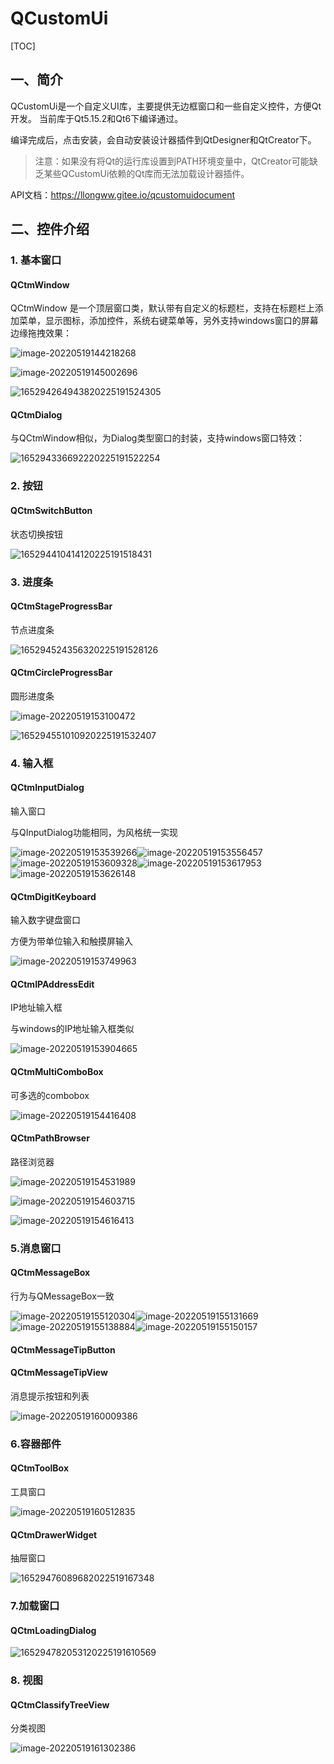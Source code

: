 # QCustomUi

[TOC]

## 一、简介

QCustomUi是一个自定义UI库，主要提供无边框窗口和一些自定义控件，方便Qt开发。
当前库于Qt5.15.2和Qt6下编译通过。

编译完成后，点击安装，会自动安装设计器插件到QtDesigner和QtCreator下。
>注意：如果没有将Qt的运行库设置到PATH环境变量中，QtCreator可能缺乏某些QCustomUi依赖的Qt库而无法加载设计器插件。

API文档：https://llongww.gitee.io/qcustomuidocument

## 二、控件介绍

### 1. 基本窗口

#### QCtmWindow

QCtmWindow 是一个顶层窗口类，默认带有自定义的标题栏，支持在标题栏上添加菜单，显示图标，添加控件，系统右键菜单等，另外支持windows窗口的屏幕边缘拖拽效果：

![image-20220519144218268](README.assets/image-20220519144218268.png)

![image-20220519145002696](README.assets/image-20220519145002696.png)

![165294264943820225191524305](README.assets/165294264943820225191524305.gif)

#### QCtmDialog

与QCtmWindow相似，为Dialog类型窗口的封装，支持windows窗口特效：

![165294336692220225191522254](README.assets/165294336692220225191522254.gif)

### 2. 按钮

#### QCtmSwitchButton

状态切换按钮

![165294410414120225191518431](README.assets/165294410414120225191518431.gif)

### 3. 进度条

#### QCtmStageProgressBar

节点进度条

![165294524356320225191528126](README.assets/165294524356320225191528126.gif)

#### QCtmCircleProgressBar

圆形进度条

![image-20220519153100472](README.assets/image-20220519153100472.png)

![165294551010920225191532407](README.assets/165294551010920225191532407.gif)

### 4. 输入框

#### QCtmInputDialog

输入窗口

与QInputDialog功能相同，为风格统一实现

![image-20220519153539266](README.assets/image-20220519153539266.png)![image-20220519153556457](README.assets/image-20220519153556457.png)![image-20220519153609328](README.assets/image-20220519153609328.png)![image-20220519153617953](README.assets/image-20220519153617953.png)![image-20220519153626148](README.assets/image-20220519153626148.png)

#### QCtmDigitKeyboard

输入数字键盘窗口

方便为带单位输入和触摸屏输入

![image-20220519153749963](README.assets/image-20220519153749963.png)

#### QCtmIPAddressEdit

IP地址输入框

与windows的IP地址输入框类似

![image-20220519153904665](README.assets/image-20220519153904665.png)

#### QCtmMultiComboBox

可多选的combobox

![image-20220519154416408](README.assets/image-20220519154416408.png)

#### QCtmPathBrowser

路径浏览器

![image-20220519154531989](README.assets/image-20220519154531989.png)

![image-20220519154603715](README.assets/image-20220519154603715.png)

![image-20220519154616413](README.assets/image-20220519154616413.png)

### 5.消息窗口

#### QCtmMessageBox

行为与QMessageBox一致

![image-20220519155120304](README.assets/image-20220519155120304.png)![image-20220519155131669](README.assets/image-20220519155131669.png)![image-20220519155138884](README.assets/image-20220519155138884.png)![image-20220519155150157](README.assets/image-20220519155150157.png)

#### QCtmMessageTipButton

#### QCtmMessageTipView

消息提示按钮和列表

![image-20220519160009386](README.assets/image-20220519160009386.png)

### 6.容器部件

#### QCtmToolBox

工具窗口

![image-20220519160512835](README.assets/image-20220519160512835.png)

#### QCtmDrawerWidget

抽屉窗口

![16529476089682022519167348](README.assets/16529476089682022519167348.gif)

### 7.加载窗口

#### QCtmLoadingDialog

![165294782053120225191610569](README.assets/165294782053120225191610569.gif)

### 8. 视图

#### QCtmClassifyTreeView

分类视图

![image-20220519161302386](README.assets/image-20220519161302386.png)
